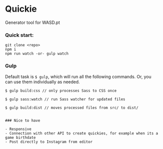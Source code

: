 # Quickie
Generator tool for WASD.pt 

### Quick start:

```ssh
git clone <repo>
npm i
npm run watch -or- gulp watch
```

### Gulp

Default task is `$ gulp`, which will run all the following commands. Or, you can use them individually as needed.

```
$ gulp build:css // only processes Sass to CSS once

$ gulp sass:watch // run Sass watcher for updated files

$ gulp build:dist // moves processed files from src/ to dist/


### Nice to have

- Responsive
- Connection with other API to create quickies, for example when its a game birthdate
- Post directly to Instagram from editor 